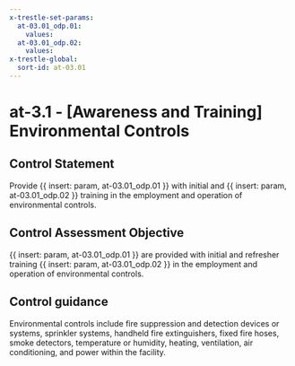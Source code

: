 ```yaml
---
x-trestle-set-params:
  at-03.01_odp.01:
    values:
  at-03.01_odp.02:
    values:
x-trestle-global:
  sort-id: at-03.01
---
```


# at-3.1 - \[Awareness and Training\] Environmental Controls

## Control Statement

Provide {{ insert: param, at-03.01_odp.01 }} with initial and {{ insert: param, at-03.01_odp.02 }} training in the employment and operation of environmental controls.

## Control Assessment Objective

 {{ insert: param, at-03.01_odp.01 }} are provided with initial and refresher training {{ insert: param, at-03.01_odp.02 }} in the employment and operation of environmental controls.

## Control guidance

Environmental controls include fire suppression and detection devices or systems, sprinkler systems, handheld fire extinguishers, fixed fire hoses, smoke detectors, temperature or humidity, heating, ventilation, air conditioning, and power within the facility.
